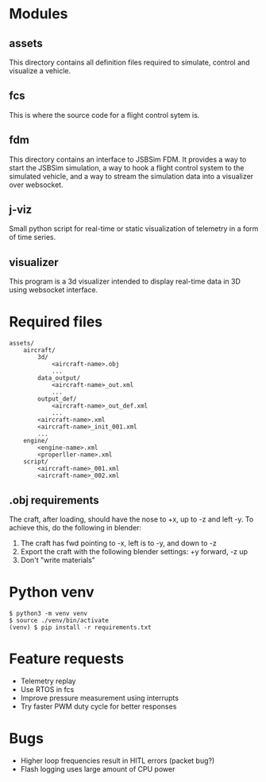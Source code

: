 # Modules

## assets

This directory contains all definition files required to simulate, control and visualize
a vehicle.

## fcs

This is where the source code for a flight control sytem is.

## fdm

This directory contains an interface to JSBSim FDM. It provides a way to start the JSBSim
simulation, a way to hook a flight control system to the simulated vehicle, and a way to
stream the simulation data into a visualizer over websocket.

## j-viz

Small python script for real-time or static visualization of telemetry in a form of time series.

## visualizer

This program is a 3d visualizer intended to display real-time data in 3D using websocket interface.

# Required files

```
assets/
    aircraft/
        3d/
            <aircraft-name>.obj
            ...
        data_output/
            <aircraft-name>_out.xml
            ...
        output_def/
            <aircraft-name>_out_def.xml
            ...
        <aircraft-name>.xml
        <aircraft-name>_init_001.xml
        ...
    engine/
        <engine-name>.xml
        <properller-name>.xml
    script/
        <aircraft-name>_001.xml
        <aircraft-name>_002.xml
```

## .obj requirements

The craft, after loading, should have the nose to +x, up to -z and left -y. To achieve this, do the following in blender:

1. The craft has fwd pointing to -x, left is to -y, and down to -z
2. Export the craft with the following blender settings: +y forward, -z up
3. Don't "write materials"

# Python venv

```
$ python3 -m venv venv
$ source ./venv/bin/activate
(venv) $ pip install -r requirements.txt
```

# Feature requests

- Telemetry replay
- Use RTOS in fcs
- Improve pressure measurement using interrupts
- Try faster PWM duty cycle for better responses

# Bugs

- Higher loop frequencies result in HITL errors (packet bug?)
- Flash logging uses large amount of CPU power